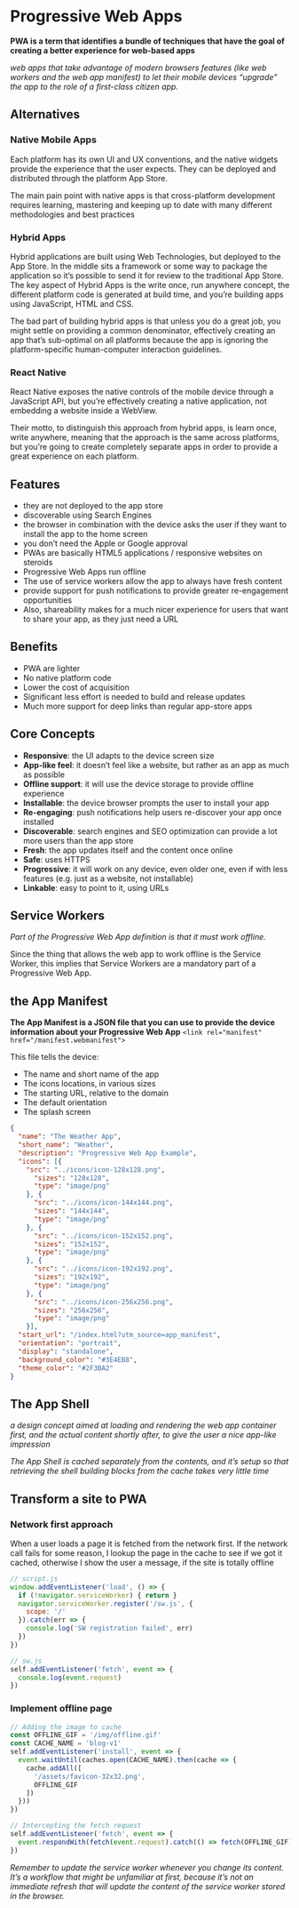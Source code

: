 # Progressive Web Apps

**PWA is a term that identifies a bundle of techniques that have the goal of creating a better experience for web-based apps**

*web apps that take advantage of modern browsers features (like web workers and the web app manifest) to let their mobile devices “upgrade” the app to the role of a first-class citizen app.*

## Alternatives
### Native Mobile Apps
Each platform has its own UI and UX conventions, and the native widgets provide the experience that the user expects. They can be deployed and distributed through the platform App Store.

The main pain point with native apps is that cross-platform development requires learning, mastering and keeping up to date with many different methodologies and best practices

### Hybrid Apps
Hybrid applications are built using Web Technologies, but deployed to the App Store. In the middle sits a framework or some way to package the application so it’s possible to send it for review to the traditional App Store.
The key aspect of Hybrid Apps is the write once, run anywhere concept, the different platform code is generated at build time, and you’re building apps using JavaScript, HTML and CSS.

The bad part of building hybrid apps is that unless you do a great job, you might settle on providing a common denominator, effectively creating an app that’s sub-optimal on all platforms because the app is ignoring the platform-specific human-computer interaction guidelines.

### React Native
React Native exposes the native controls of the mobile device through a JavaScript API, but you’re effectively creating a native application, not embedding a website inside a WebView.

Their motto, to distinguish this approach from hybrid apps, is learn once, write anywhere, meaning that the approach is the same across platforms, but you’re going to create completely separate apps in order to provide a great experience on each platform.

## Features
- they are not deployed to the app store
- discoverable using Search Engines
- the browser in combination with the device asks the user if they want to install the app to the home screen
- you don’t need the Apple or Google approval
- PWAs are basically HTML5 applications / responsive websites on steroids
- Progressive Web Apps run offline
- The use of service workers allow the app to always have fresh content
- provide support for push notifications to provide greater re-engagement opportunities
- Also, shareability makes for a much nicer experience for users that want to share your app, as they just need a URL

## Benefits
- PWA are lighter
- No native platform code
- Lower the cost of acquisition
- Significant less effort is needed to build and release updates
- Much more support for deep links than regular app-store apps

## Core Concepts
- **Responsive**: the UI adapts to the device screen size
- **App-like feel**: it doesn’t feel like a website, but rather as an app as much as possible
- **Offline support**: it will use the device storage to provide offline experience
- **Installable**: the device browser prompts the user to install your app
- **Re-engaging**: push notifications help users re-discover your app once installed
- **Discoverable**: search engines and SEO optimization can provide a lot more users than the app store
- **Fresh**: the app updates itself and the content once online
- **Safe**: uses HTTPS
- **Progressive**: it will work on any device, even older one, even if with less features (e.g. just as a website, not installable)
- **Linkable**: easy to point to it, using URLs

## Service Workers
*Part of the Progressive Web App definition is that it must work offline.*

Since the thing that allows the web app to work offline is the Service Worker, this implies that Service Workers are a mandatory part of a Progressive Web App.

## the App Manifest
**The App Manifest is a JSON file that you can use to provide the device information about your Progressive Web App**
`<link rel="manifest" href="/manifest.webmanifest">`

This file tells the device:
- The name and short name of the app
- The icons locations, in various sizes
- The starting URL, relative to the domain
- The default orientation
- The splash screen

```JSON
{
  "name": "The Weather App",
  "short_name": "Weather",
  "description": "Progressive Web App Example",
  "icons": [{
    "src": "../icons/icon-128x128.png",
      "sizes": "128x128",
      "type": "image/png"
    }, {
      "src": "../icons/icon-144x144.png",
      "sizes": "144x144",
      "type": "image/png"
    }, {
      "src": "../icons/icon-152x152.png",
      "sizes": "152x152",
      "type": "image/png"
    }, {
      "src": "../icons/icon-192x192.png",
      "sizes": "192x192",
      "type": "image/png"
    }, {
      "src": "../icons/icon-256x256.png",
      "sizes": "256x256",
      "type": "image/png"
    }],
  "start_url": "/index.html?utm_source=app_manifest",
  "orientation": "portrait",
  "display": "standalone",
  "background_color": "#3E4EB8",
  "theme_color": "#2F3BA2"
}
```

## The App Shell
*a design concept aimed at loading and rendering the web app container first, and the actual content shortly after, to give the user a nice app-like impression*

*The App Shell is cached separately from the contents, and it’s setup so that retrieving the shell building blocks from the cache takes very little time*

## Transform a site to PWA
### Network first approach
When a user loads a page it is fetched from the network first. If the network call fails for some reason, I lookup the page in the cache to see if we got it cached, otherwise I show the user a message, if the site is totally offline
```JavaScript
// script.js
window.addEventListener('load', () => {
  if (!navigator.serviceWorker) { return }
  navigator.serviceWorker.register('/sw.js', {
    scope: '/'
  }).catch(err => {
    console.log('SW registration failed', err)
  })
})
```
```JavaScript
// sw.js
self.addEventListener('fetch', event => {
  console.log(event.request)
})
```

### Implement offline page
```JavaScript
// Adding the image to cache
const OFFLINE_GIF = '/img/offline.gif'
const CACHE_NAME = 'blog-v1'
self.addEventListener('install', event => {
  event.waitUntil(caches.open(CACHE_NAME).then(cache => {
    cache.addAll([
      '/assets/favicon-32x32.png',
      OFFLINE_GIF
    ])
  }))
})

// Intercepting the fetch request
self.addEventListener('fetch', event => {
  event.respondWith(fetch(event.request).catch(() => fetch(OFFLINE_GIF)))
})
```

*Remember to update the service worker whenever you change its content. It’s a workflow that might be unfamiliar at first, because it’s not an immediate refresh that will update the content of the service worker stored in the browser.*
